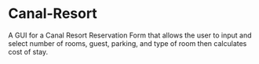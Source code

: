 # Canal-Resort
A GUI for a Canal Resort Reservation Form that allows the user to input and select number of rooms, guest, parking, and type of room then calculates cost of stay. 
